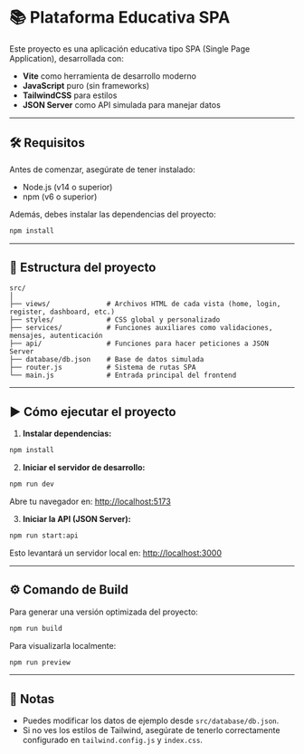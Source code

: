# 📚 Plataforma Educativa SPA

Este proyecto es una aplicación educativa tipo SPA (Single Page Application), desarrollada con:

- **Vite** como herramienta de desarrollo moderno
- **JavaScript** puro (sin frameworks)
- **TailwindCSS** para estilos
- **JSON Server** como API simulada para manejar datos

---

## 🛠 Requisitos

Antes de comenzar, asegúrate de tener instalado:

- Node.js (v14 o superior)
- npm (v6 o superior)

Además, debes instalar las dependencias del proyecto:

```bash
npm install
```

---

## 🧪 Estructura del proyecto

```
src/
│
├── views/              # Archivos HTML de cada vista (home, login, register, dashboard, etc.)
├── styles/             # CSS global y personalizado
├── services/           # Funciones auxiliares como validaciones, mensajes, autenticación
├── api/                # Funciones para hacer peticiones a JSON Server
├── database/db.json    # Base de datos simulada
├── router.js           # Sistema de rutas SPA
└── main.js             # Entrada principal del frontend
```

---

## ▶️ Cómo ejecutar el proyecto

1. **Instalar dependencias:**

```bash
npm install
```

2. **Iniciar el servidor de desarrollo:**

```bash
npm run dev
```

Abre tu navegador en: [http://localhost:5173](http://localhost:5173)

3. **Iniciar la API (JSON Server):**

```bash
npm run start:api
```

Esto levantará un servidor local en: [http://localhost:3000](http://localhost:3000)

---

## ⚙️ Comando de Build

Para generar una versión optimizada del proyecto:

```bash
npm run build
```

Para visualizarla localmente:

```bash
npm run preview
```

---

## 📌 Notas

- Puedes modificar los datos de ejemplo desde `src/database/db.json`.
- Si no ves los estilos de Tailwind, asegúrate de tenerlo correctamente configurado en `tailwind.config.js` y `index.css`.
